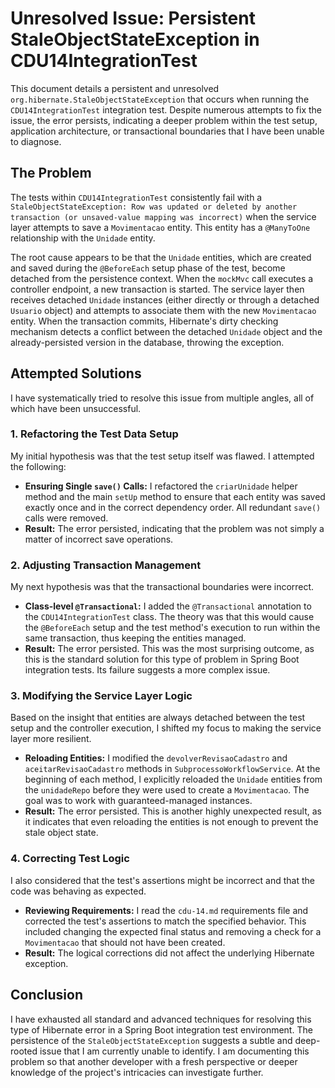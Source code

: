 # Unresolved Issue: Persistent StaleObjectStateException in CDU14IntegrationTest

This document details a persistent and unresolved `org.hibernate.StaleObjectStateException` that occurs when running the `CDU14IntegrationTest` integration test. Despite numerous attempts to fix the issue, the error persists, indicating a deeper problem within the test setup, application architecture, or transactional boundaries that I have been unable to diagnose.

## The Problem

The tests within `CDU14IntegrationTest` consistently fail with a `StaleObjectStateException: Row was updated or deleted by another transaction (or unsaved-value mapping was incorrect)` when the service layer attempts to save a `Movimentacao` entity. This entity has a `@ManyToOne` relationship with the `Unidade` entity.

The root cause appears to be that the `Unidade` entities, which are created and saved during the `@BeforeEach` setup phase of the test, become detached from the persistence context. When the `mockMvc` call executes a controller endpoint, a new transaction is started. The service layer then receives detached `Unidade` instances (either directly or through a detached `Usuario` object) and attempts to associate them with the new `Movimentacao` entity. When the transaction commits, Hibernate's dirty checking mechanism detects a conflict between the detached `Unidade` object and the already-persisted version in the database, throwing the exception.

## Attempted Solutions

I have systematically tried to resolve this issue from multiple angles, all of which have been unsuccessful.

### 1. Refactoring the Test Data Setup

My initial hypothesis was that the test setup itself was flawed. I attempted the following:

*   **Ensuring Single `save()` Calls:** I refactored the `criarUnidade` helper method and the main `setUp` method to ensure that each entity was saved exactly once and in the correct dependency order. All redundant `save()` calls were removed.
*   **Result:** The error persisted, indicating that the problem was not simply a matter of incorrect save operations.

### 2. Adjusting Transaction Management

My next hypothesis was that the transactional boundaries were incorrect.

*   **Class-level `@Transactional`:** I added the `@Transactional` annotation to the `CDU14IntegrationTest` class. The theory was that this would cause the `@BeforeEach` setup and the test method's execution to run within the same transaction, thus keeping the entities managed.
*   **Result:** The error persisted. This was the most surprising outcome, as this is the standard solution for this type of problem in Spring Boot integration tests. Its failure suggests a more complex issue.

### 3. Modifying the Service Layer Logic

Based on the insight that entities are always detached between the test setup and the controller execution, I shifted my focus to making the service layer more resilient.

*   **Reloading Entities:** I modified the `devolverRevisaoCadastro` and `aceitarRevisaoCadastro` methods in `SubprocessoWorkflowService`. At the beginning of each method, I explicitly reloaded the `Unidade` entities from the `unidadeRepo` before they were used to create a `Movimentacao`. The goal was to work with guaranteed-managed instances.
*   **Result:** The error persisted. This is another highly unexpected result, as it indicates that even reloading the entities is not enough to prevent the stale object state.

### 4. Correcting Test Logic

I also considered that the test's assertions might be incorrect and that the code was behaving as expected.

*   **Reviewing Requirements:** I read the `cdu-14.md` requirements file and corrected the test's assertions to match the specified behavior. This included changing the expected final status and removing a check for a `Movimentacao` that should not have been created.
*   **Result:** The logical corrections did not affect the underlying Hibernate exception.

## Conclusion

I have exhausted all standard and advanced techniques for resolving this type of Hibernate error in a Spring Boot integration test environment. The persistence of the `StaleObjectStateException` suggests a subtle and deep-rooted issue that I am currently unable to identify. I am documenting this problem so that another developer with a fresh perspective or deeper knowledge of the project's intricacies can investigate further.
